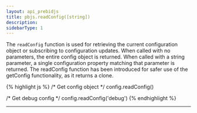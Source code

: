 ```yaml
---
layout: api_prebidjs
title: pbjs.readConfig([string])
description: 
sidebarType: 1
---
```



The `readConfig` function is used for retrieving the current configuration object or subscribing to configuration updates. When called with no parameters, the entire config object is returned. When called with a string parameter, a single configuration property matching that parameter is returned.  The readConfig function has been introduced for safer use of the getConfig functionality, as it returns a clone. 

{% highlight js %}
/* Get config object */
config.readConfig()

/* Get debug config */
config.readConfig('debug')
{% endhighlight %}

<hr class="full-rule" />
